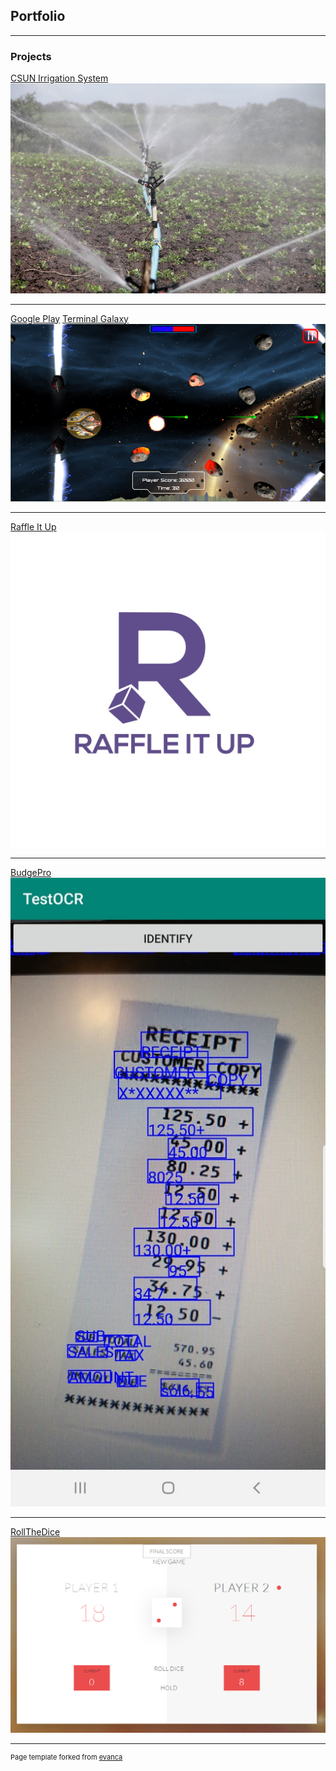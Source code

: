 ## Portfolio

---

### Projects 

[CSUN Irrigation System](/pdf/Irrigation%20-%20Hardware%20and%20Software%20Integration.pdf)
<img src="images/irrigation-588941_960_720.jpg?raw=true"/>

---
[Google Play](https://play.google.com/store/apps/details?id=com.Group1Games.TerminalGalaxy&hl=en_US)
[Terminal Galaxy](https://github.com/aaa44623/Terminal-Galaxy)
<img src="images/TG.jpg?raw=true"/>

---
[Raffle It Up](https://github.com/aaa44623/Raffle-It-Up)
<img src="images/Raffle_It_UP.jpg?raw=true"/>


---
[BudgePro](https://github.com/aaa44623/BudgePro)
<img src="images/testOCR.jpeg?raw=true"/>

---
[RollTheDice](https://github.com/aaa44623/RollTheDice)
<img src="images/Dice.jpg?raw=true"/>



---
<p style="font-size:11px">Page template forked from <a href="https://github.com/evanca/quick-portfolio">evanca</a></p>
<!-- Remove above link if you don't want to attibute -->

